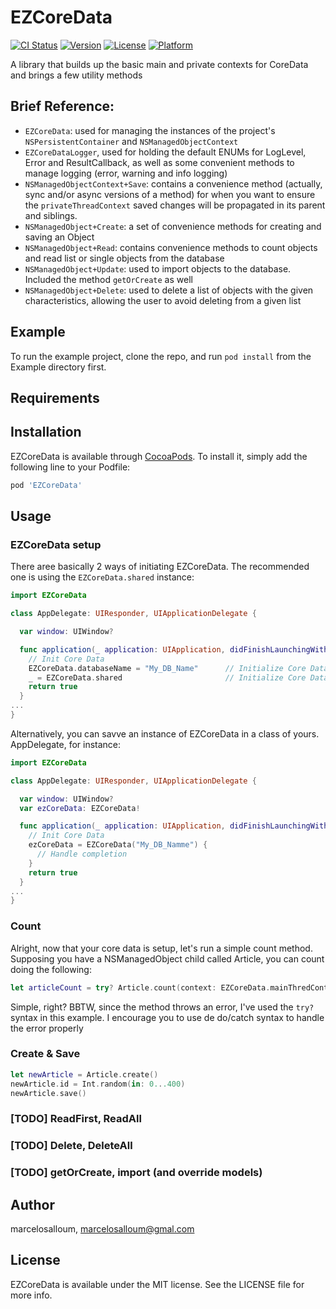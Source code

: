 # EZCoreData

[![CI Status](https://img.shields.io/travis/marcelosalloum/EZCoreData.svg?style=flat)](https://travis-ci.org/marcelosalloum/EZCoreData)
[![Version](https://img.shields.io/cocoapods/v/EZCoreData.svg?style=flat)](https://cocoapods.org/pods/EZCoreData)
[![License](https://img.shields.io/cocoapods/l/EZCoreData.svg?style=flat)](https://cocoapods.org/pods/EZCoreData)
[![Platform](https://img.shields.io/cocoapods/p/EZCoreData.svg?style=flat)](https://cocoapods.org/pods/EZCoreData)

A library that builds up the basic main and private contexts for CoreData and brings a few utility methods

## Brief Reference:
- `EZCoreData`: used for managing the instances of the project's `NSPersistentContainer` and `NSManagedObjectContext`
- `EZCoreDataLogger`, used for holding the default ENUMs for LogLevel, Error and ResultCallback, as well as some convenient methods to manage logging (error, warning and info logging) 
- `NSManagedObjectContext+Save`: contains a convenience method (actually, sync and/or async versions of a method) for when you want to ensure the `privateThreadContext` saved changes will be propagated in its parent and siblings.
- `NSManagedObject+Create`: a set of convenience methods for creating and saving an Object
- `NSManagedObject+Read`: contains convenience methods to count objects and read list or single objects from the database
- `NSManagedObject+Update`: used to import objects to the database. Included the method `getOrCreate` as well
- `NSManagedObject+Delete`: used to delete a list of objects with the given characteristics, allowing the user to avoid deleting from a given list

## Example

To run the example project, clone the repo, and run `pod install` from the Example directory first.

## Requirements

## Installation

EZCoreData is available through [CocoaPods](https://cocoapods.org). To install
it, simply add the following line to your Podfile:

```ruby
pod 'EZCoreData'
```

## Usage
### EZCoreData setup
There aree basically 2 ways of initiating EZCoreData. The recommended one is using the `EZCoreData.shared` instance:
```Swift
import EZCoreData

class AppDelegate: UIResponder, UIApplicationDelegate {

  var window: UIWindow?

  func application(_ application: UIApplication, didFinishLaunchingWithOptions launchOptions: [UIApplication.LaunchOptionsKey: Any]?) -> Bool {
    // Init Core Data
    EZCoreData.databaseName = "My_DB_Name"      // Initialize Core Data
    _ = EZCoreData.shared                       // Initialize Core Data
    return true
  }
...
}
```

Alternatively, you can savve an instance of EZCoreData in a class of yours. AppDelegate, for instance:
```Swift
import EZCoreData

class AppDelegate: UIResponder, UIApplicationDelegate {

  var window: UIWindow?
  var ezCoreData: EZCoreData!

  func application(_ application: UIApplication, didFinishLaunchingWithOptions launchOptions: [UIApplication.LaunchOptionsKey: Any]?) -> Bool {
    // Init Core Data
    ezCoreData = EZCoreData("My_DB_Namme") {
      // Handle completion
    }
    return true
  }
...
}
```

### Count

Alright, now that your core data is setup, let's run a simple count method. Supposing you have a NSManagedObject child called Article, you can count doing the following:
```Swift
let articleCount = try? Article.count(context: EZCoreData.mainThredContext)
```
Simple, right? BBTW, since the method throws an error, I've used the `try?` syntax in this example. I encourage you to use de do/catch syntax to handle the error properly

### Create & Save

```Swift
let newArticle = Article.create()
newArticle.id = Int.random(in: 0...400)
newArticle.save()
```

### [TODO] ReadFirst, ReadAll

### [TODO] Delete, DeleteAll

### [TODO] getOrCreate, import (and override models)


## Author

marcelosalloum, marcelosalloum@gmal.com

## License

EZCoreData is available under the MIT license. See the LICENSE file for more info.
